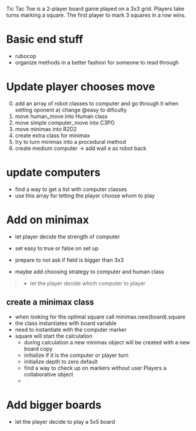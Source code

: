 Tic Tac Toe is a 2-player board game played on a 3x3 grid. Players take turns
marking a square. The first player to mark 3 squares in a row wins.

# Basic end stuff
- rubocop
- organize methods in a better fashion for someone to read through

# Update player chooses move
0. add an array of robot classes to computer and go through it when setting
   oponent
   a) change @easy to dificulty 
1. move human_move into Human class
2. move simple computer_move into C3PO
3. move minimax into R2D2
4. create extra class for minimax
5. try to turn minimax into a procedural method
6. create medium computer -> add wall e as robot back

# update computers
- find a way to get a list with computer classes
- use this array for letting the player choose whom to play

# Add on minimax
- let player decide the strength of computer
- set easy to true or false on set up
- prepare to not ask if field is bigger than 3x3

- maybe add choosing strategy to computer and human class
> - let the player decide which computer to player

## create a minimax class
- when looking for the optimal square call minimax.new(board).square
- the class instantiates with board variable 
- need to instantiate with the computer marker
- square will start the calculation
  - during calculation a new minimax object will be created with a new board
    copy
  - initialize if it is the computer or player turn
  - initialize depth to zero default
  - find a way to check up on markers without user Players a collaborative
    object
  - 

# Add bigger boards
- let the player decide to play a 5x5 board


